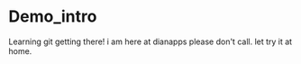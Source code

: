 # Demo_intro
Learning git 
getting there!
i am here at dianapps please don't call.
let try it at home.
